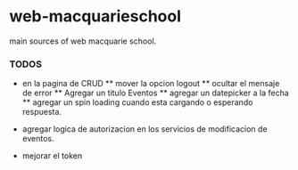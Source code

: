 # web-macquarieschool
main sources of web macquarie school.

### TODOS
* en la pagina de CRUD 
** mover la opcion logout 
** ocultar el mensaje de error
** Agregar un titulo Eventos
** agregar un datepicker a la fecha
** agregar un spin loading cuando esta cargando o esperando respuesta.

* agregar logica de autorizacion en los servicios de modificacion de eventos.
* mejorar el token